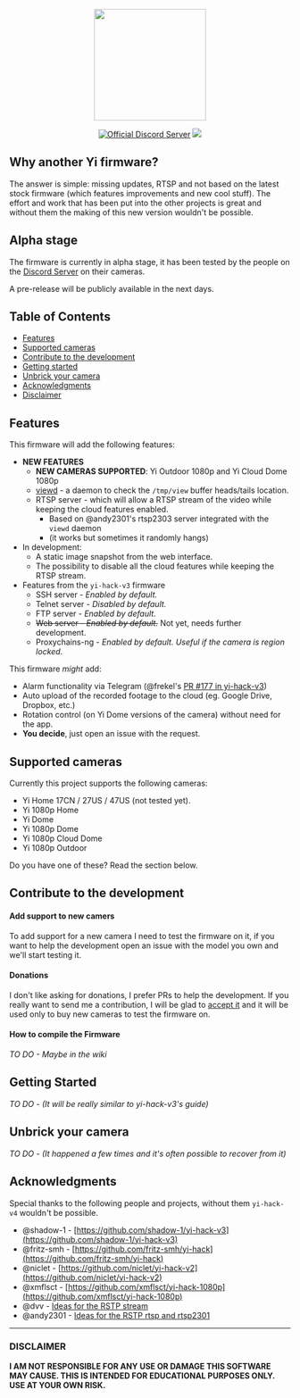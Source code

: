 
<p align="center">
	<img height="200" src="https://raw.githubusercontent.com/TheCrypt0/yi-hack-v4/master/imgs/yi-hack-v4-header.png">
</p>
<p align="center">
 <a href="https://discord.gg/upPsFWZ">
        <img src="https://img.shields.io/discord/530507539696189477.svg?logo=discord"
            alt="Official Discord Server"></a>
         <img src="https://img.shields.io/github/license/TheCrypt0/yi-hack-v4.svg">
</p>

## Why another Yi firmware?

The answer is simple: missing updates, RTSP and not based on the latest stock firmware (which features improvements and new cool stuff). The effort and work that has been put into the other projects is great and without them the making of this new version wouldn't be possible.

## Alpha stage
The firmware is currently in alpha stage, it has been tested by the people on the [Discord Server](https://discord.gg/upPsFWZ) on their cameras. 

A pre-release will be publicly available in the next days. 

## Table of Contents

- [Features](#features)
- [Supported cameras](#supported-cameras)
- [Contribute to the development](#contribute-to-the-development)
- [Getting started](#getting-started)
- [Unbrick your camera](#unbrick-your-camera)
- [Acknowledgments](#acknowledgments)
- [Disclaimer](#disclaimer)

## Features
This firmware will add the following features:

- **NEW FEATURES**
  - **NEW CAMERAS SUPPORTED**: Yi Outdoor 1080p and Yi Cloud Dome 1080p
  - [viewd](https://github.com/TheCrypt0/viewd) - a daemon to check the `/tmp/view` buffer heads/tails location.
  - RTSP server - which will allow a RTSP stream of the video while keeping the cloud features enabled.
    - Based on @andy2301's rtsp2303 server integrated with the `viewd` daemon
    - (it works but sometimes it randomly hangs)
- In development:
  - A static image snapshot from the web interface.
  - The possibility to disable all the cloud features while keeping the RTSP stream.
- Features from  the `yi-hack-v3` firmware
  - SSH server -  _Enabled by default._
  - Telnet server -  _Disabled by default._
  - FTP server -  _Enabled by default._
  - ~~Web server -  _Enabled by default._~~ Not yet, needs further development.
  - Proxychains-ng -  _Enabled by default. Useful if the camera is region locked._

This firmware _might_ add:
- Alarm functionality via Telegram (@frekel's [PR #177 in yi-hack-v3](https://github.com/shadow-1/yi-hack-v3/pull/117))
- Auto upload of the recorded footage to the cloud (eg. Google Drive, Dropbox, etc.)
- Rotation control (on Yi Dome versions of the camera) without need for the app.
- **You decide**, just open an issue with the request.

## Supported cameras

Currently this project supports the following cameras:

- Yi Home 17CN / 27US / 47US (not tested yet).
- Yi 1080p Home
- Yi Dome
- Yi 1080p Dome
- Yi 1080p Cloud Dome
- Yi 1080p Outdoor

Do you have one of these? Read the section below.

## Contribute to the development
#### Add support to new camers
To add support for a new camera I need to test the firmware on it, if you want to help the development open an issue with the model you own and we'll start testing it.

#### Donations
I don't like asking for donations, I prefer PRs to help the development. If you really want to send me a contribution, I will be glad to [accept it](https://paypal.me/TheCrypt0) and it will be used only to buy new cameras to test the firmware on. 

#### How to compile the Firmware
_TO DO - Maybe in the wiki_

## Getting Started
 _TO DO - (It will be really similar to yi-hack-v3's guide)_

## Unbrick your camera
_TO DO - (It happened a few times and it's often possible to recover from it)_

## Acknowledgments
Special thanks to the following people and projects, without them `yi-hack-v4` wouldn't be possible.
- @shadow-1 - [https://github.com/shadow-1/yi-hack-v3](https://github.com/shadow-1/yi-hack-v3)
- @fritz-smh - [https://github.com/fritz-smh/yi-hack](https://github.com/fritz-smh/yi-hack)
- @niclet  - [https://github.com/niclet/yi-hack-v2](https://github.com/niclet/yi-hack-v2)
- @xmflsct -  [https://github.com/xmflsct/yi-hack-1080p](https://github.com/xmflsct/yi-hack-1080p)
- @dvv - [Ideas for the RSTP stream](https://github.com/shadow-1/yi-hack-v3/issues/126)
- @andy2301 - [Ideas for the RSTP rtsp and rtsp2301](https://github.com/xmflsct/yi-hack-1080p/issues/5#issuecomment-294326131)

---
### DISCLAIMER
**I AM NOT RESPONSIBLE FOR ANY USE OR DAMAGE THIS SOFTWARE MAY CAUSE. THIS IS INTENDED FOR EDUCATIONAL PURPOSES ONLY. USE AT YOUR OWN RISK.**

